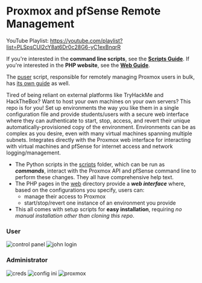 # Proxmox and pfSense Remote Management
YouTube Playlist: https://youtube.com/playlist?list=PLSpsCUl2cY8at6Dr0c28G6-yC1exBnqrR

If you're interested in the **command line scripts**, see the **[Scripts Guide](Scripts.md)**.
If you're interested in the **PHP website**, see the **[Web Guide](Web.md)**.

The [puser](scripts/puser.py) script, responsible for remotely managing Proxmox users in bulk, has [its own guide](Proxmox%20User%20(PUser)%20Script%20Guide.md) as well.

Tired of being reliant on external platforms like TryHackMe and HackTheBox? Want to host your own machines on your own servers? This repo is for you! Set up environments the way you like them in a single configuration file and provide students/users with a secure web interface where they can authenticate to start, stop, access, and revert their unique automatically-provisioned copy of the environment. Environments can be as complex as you desire, even with many virtual machines spanning multiple subnets. Integrates directly with the Proxmox web interface for interacting with virtual machines and pfSense for internet access and network logging/management.

- The Python scripts in the [scripts](scripts/) folder, which can be run as ***commands***, interact with the Proxmox API and pfSense command line to perform these changes. They all have comprehensive help text.
- The PHP pages in the [web](web/) directory provide a ***web interface*** where, based on the configurations you specify, users can:
  - manage their access to Proxmox
  - start/stop/revert one instance of an environment you provide
- This all comes with setup scripts for **easy installation**, requiring *no manual installation other than cloning this repo*.

### User
![control panel](https://github.com/RedefiningReality/Proxmox-Remote-Management/assets/9508666/d3ba7d12-7851-4d53-9a52-8943e21b64db)
![john login](https://github.com/RedefiningReality/Proxmox-Remote-Management/assets/9508666/e3ea2c3e-a29b-4e7d-b525-b8756ea081e5)

### Administrator
![creds](https://github.com/RedefiningReality/Proxmox-Remote-Management/assets/9508666/c579e9ed-0935-4a34-b4ec-717939e3b974)
![config ini](https://github.com/RedefiningReality/Proxmox-Remote-Management/assets/9508666/5376b85d-c563-4adb-876f-44fac48ee0b9)
![proxmox](https://github.com/RedefiningReality/Proxmox-Remote-Management/assets/9508666/b2b1208e-7b66-4e15-bed6-c038f86b05a2)
